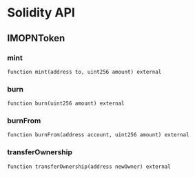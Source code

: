 # Solidity API

## IMOPNToken

### mint

```solidity
function mint(address to, uint256 amount) external
```

### burn

```solidity
function burn(uint256 amount) external
```

### burnFrom

```solidity
function burnFrom(address account, uint256 amount) external
```

### transferOwnership

```solidity
function transferOwnership(address newOwner) external
```


